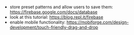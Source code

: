 - store preset patterns and allow users to save them: https://firebase.google.com/docs/database
- look at this tutorial: https://blog.repl.it/firebase
- enable mobile functionality: https://mobiforge.com/design-development/touch-friendly-drag-and-drop